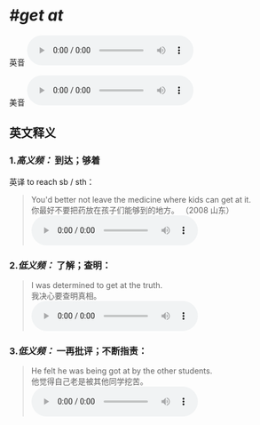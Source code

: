 # ***\#get at*** 
英音
<audio src="./media/get at1_AAC.aac" controls="controls"></audio>

美音
<audio src="./media/get at2_AAC.aac" controls="controls"></audio>



  

英文释义
---
### 1.*高义频：* **到达；够着**  
英译 to reach sb / sth：

 > You'd better not leave the medicine where kids can get at it.  
 > 你最好不要把药放在孩子们能够到的地方。  （2008 山东）  
<audio src="./media/get-33.aac" controls="controls"></audio>

### 2.*低义频：* **了解；查明：**  

 > I was determined to get at the truth.  
 > 我决心要查明真相。    
<audio src="./media/get-34.aac" controls="controls"></audio>

### 3.*低义频：* **一再批评；不断指责：**  

 > He felt he was being got at by the other students.  
 > 他觉得自己老是被其他同学挖苦。    
<audio src="./media/get-35.aac" controls="controls"></audio>


